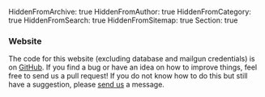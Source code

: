 HiddenFromArchive: true
HiddenFromAuthor: true
HiddenFromCategory: true
HiddenFromSearch: true
HiddenFromSitemap: true
Section: true

### Website

The code for this website (excluding database and mailgun credentials) is on [GitHub](https://github.com/Filmmakers4Future). If you find a bug or have an idea on how to improve things, feel free to send us a pull request! If you do not know how to do this but still have a suggestion, please [send us](/contact) a message.
